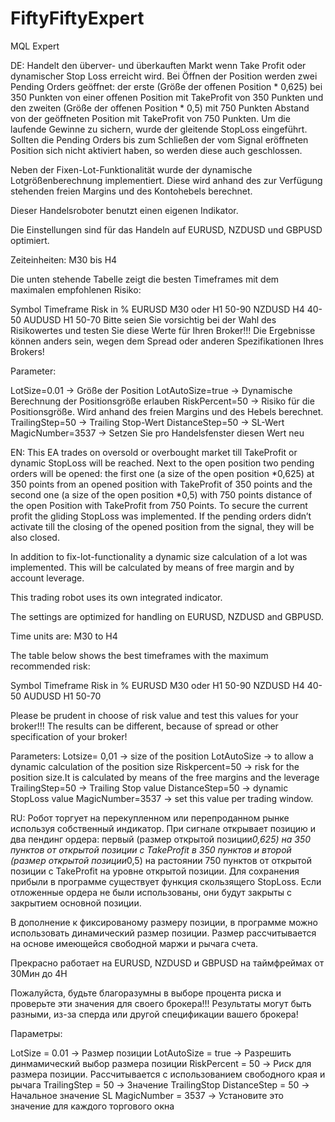 # FiftyFiftyExpert
MQL Expert

DE:
Handelt den überver- und überkauften Markt wenn Take Profit oder dynamischer Stop Loss erreicht wird. Bei Öffnen der Position werden zwei Pending Orders geöffnet: der erste (Größe der offenen Position * 0,625) bei 350 Punkten von einer offenen Position mit TakeProfit von 350 Punkten und den zweiten (Größe der offenen Position * 0,5) mit 750 Punkten Abstand von der geöffneten Position mit TakeProfit von 750 Punkten. Um die laufende Gewinne zu sichern, wurde der gleitende StopLoss eingeführt. Sollten die Pending Orders bis zum Schließen der vom Signal eröffneten Position sich nicht aktiviert haben, so werden diese auch geschlossen.

Neben der Fixen-Lot-Funktionalität wurde der dynamische Lotgrößenberechnung implementiert. Diese wird anhand des zur Verfügung stehenden freien Margins und des Kontohebels berechnet. 

Dieser Handelsroboter benutzt einen eigenen Indikator.

Die Einstellungen sind für das Handeln auf EURUSD, NZDUSD und GBPUSD optimiert. 

Zeiteinheiten: M30 bis H4

Die unten 
stehende Tabelle zeigt die besten Timeframes mit dem maximalen empfohlenen Risiko:

Symbol	Timeframe	Risk in %
EURUSD	M30 oder H1	50-90
NZDUSD	H4	40-50
AUDUSD	H1	50-70
Bitte seien Sie vorsichtig bei der Wahl des Risikowertes und testen Sie diese Werte für Ihren Broker!!! Die Ergebnisse können anders sein, wegen dem Spread oder anderen Spezifikationen Ihres Brokers!

Parameter:

LotSize=0.01 -> Größe der Position
LotAutoSize=true -> Dynamische Berechnung der Positionsgröße erlauben
RiskPercent=50 -> Risiko für die Positionsgröße. Wird anhand des freien Margins und des Hebels berechnet.
TrailingStep=50 -> Trailing Stop-Wert
DistanceStep=50 -> SL-Wert
MagicNumber=3537 -> Setzen Sie pro Handelsfenster diesen Wert neu

EN:
This EA trades on oversold or overbought market till TakeProfit or dynamic StopLoss will be reached. Next to the open position two pending orders will be opened: the first one (a size of the open position *0,625) at 350 points from an opened position with TakeProfit  of 350 points and the second one (a size of the open position *0,5) with 750 points distance of the open Position with TakeProfit from 750 Points.
To secure the current profit the gliding StopLoss was implemented.  If the pending orders didn’t activate till the closing of the opened position from the signal, they will be also closed.
 
In addition to fix-lot-functionality a dynamic size calculation of a lot was implemented. This will be calculated by means of free margin and by account leverage.
 
This trading robot uses its own integrated indicator.
 
The settings are optimized for handling on EURUSD, NZDUSD  and GBPUSD.
 
Time units are: M30 to H4

The table below shows the best timeframes with the maximum recommended risk:

Symbol	Timeframe	Risk in %
EURUSD	M30 oder H1	50-90
NZDUSD	H4	40-50
AUDUSD	H1	50-70

Please be prudent in choose of risk value and test this values for your broker!!! The results can be different, because of spread or other specification of your broker!

 
Parameters:
Lotsize= 0,01 -> size of the position
LotAutoSize -> to allow a dynamic calculation of the position size
Riskpercent=50 -> risk for the position size.It is calculated by means of the free margins and the leverage
TrailingStep=50 -> Trailing Stop value
DistanceStep=50 -> dynamic StopLoss value
MagicNumber=3537 -> set this value per trading window.

RU:
Робот торгует на перекупленном или перепроданном рынке используя собственный индикатор. При сигнале открывает позицию и два пендинг ордера: первый (размер открытой позиции*0,625) на 350 пунктов от открытой позиции с TakeProfit в 350 пунктов и второй (размер открытой позиции*0,5)  на растоянии 750 пунктов от открытой позиции с TakeProfit на уровне открытой позиции. Для сохранения прибыли в программе существует функция скользящего StopLoss. Если отложенные ордера не были использованы, они будут закрыты с закрытием основной позиции.

В дополнение к фиксированому размеру позиции, в программе можно использовать динамический размер позиции. Размер рассчитывается на основе имеющейся свободной маржи и рычага счета.

Прекрасно работает на EURUSD, NZDUSD и GBPUSD на таймфреймах от 30Мин до 4H

Пожалуйста, будьте благоразумны в выборе процента риска и проверьте эти значения для своего брокера!!! Результаты могут быть разными, из-за сперда или другой спецификации вашего брокера!


Параметры:

LotSize = 0.01 -> Размер позиции
LotAutoSize = true -> Разрешить динмамический выбор размера позиции
RiskPercent = 50 -> Риск для размера позиции. Рассчитывается с использованием свободного края и рычага
TrailingStep = 50 -> Значение TrailingStop
DistanceStep = 50 -> Начальное значение SL
MagicNumber = 3537 -> Установите это значение для каждого торгового окна
